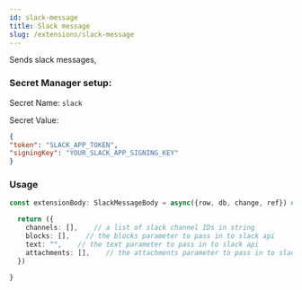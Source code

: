 ```yaml
---
id: slack-message
title: Slack message
slug: /extensions/slack-message
---
```


Sends slack messages,

### Secret Manager setup:

Secret Name: `slack`

Secret Value:

```json
{
"token": "SLACK_APP_TOKEN", 
"signingKey": "YOUR_SLACK_APP_SIGNING_KEY"
}
```

### Usage

```typescript
const extensionBody: SlackMessageBody = async({row, db, change, ref}) => {

  return ({
    channels: [],    // a list of slack channel IDs in string
    blocks: [],    // the blocks parameter to pass in to slack api
    text: "",    // the text parameter to pass in to slack api
    attachments: [],    // the attachments parameter to pass in to slack api
  })
  
}
```
